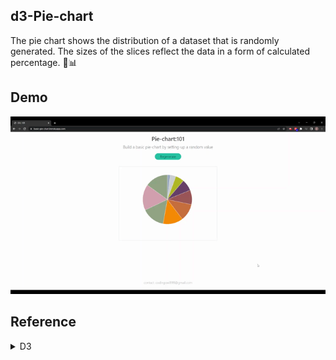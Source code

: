 ## d3-Pie-chart

The pie chart shows the distribution of a dataset that is randomly generated. The sizes of the slices reflect the data in a form of calculated percentage. 🍕📊
<br/>

## Demo

![simple-demo](public/media/basic-pie-chart.gif)

## Reference

<details>
<summary>D3</summary>

...

</details>
<br/>
